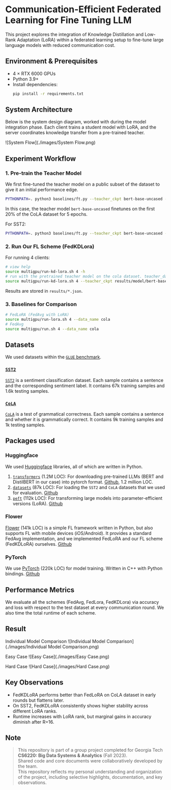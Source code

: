 # Communication-Efficient Federated Learning for Fine Tuning LLM
This project explores the integration of Knowledge Distillation and Low-Rank Adaptation (LoRA) within a federated learning setup to fine-tune large language models with reduced communication cost.

## Environment & Prerequisites
- 4 × RTX 6000 GPUs
- Python 3.9+
- Install dependencies:
  ```bash
  pip install -r requirements.txt

## System Architecture

Below is the system design diagram, worked with during the model integration phase. Each client trains a student model with LoRA, and the server coordinates knowledge transfer from a pre-trained teacher.

![System Flow](./images/System Flow.png)

## Experiment Workflow
### 1. Pre-train the Teacher Model
We first fine-tuned the teacher model on a public subset of the dataset to give it an initial performance edge.
```bash
PYTHONPATH=. python3 baselines/ft.py --teacher_ckpt bert-base-uncased --data_name cola --teacher_data_pct 20 --teacher_pretrain_epochs 5
```
In this case, the teacher model `bert-base-uncased` finetunes on the first 20% of the CoLA dataset for 5 epochs.

For SST2:
```bash
PYTHONPATH=. python3 baselines/ft.py --teacher_ckpt bert-base-uncased --data_name sst2 --teacher_data_pct 20 --teacher_pretrain_epochs 3
```
### 2. Run Our FL Scheme (FedKDLora)

For running 4 clients:
```bash
# view help
source multigpu/run-kd-lora.sh 4 -h
# run with the pretrained teacher model on the cola dataset. teacher_data_pct is used for the clients to figure out how much data they should use.
source multigpu/run-kd-lora.sh 4 --teacher_ckpt results/model/bert-base-uncased_cola_20pct_5epochs/ --data_name cola --teacher_data_pct 20
```
Results are stored in `results/*.json`.

### 3. Baselines for Comparison
```bash
# FedLoRA (FedAvg with LoRA)
source multigpu/run-lora.sh 4 --data_name cola
# FedAvg
source multigpu/run.sh 4 --data_name cola
```
## Datasets
We used datasets within the [`GLUE` benchmark](https://gluebenchmark.com/).
### [`SST2`](https://huggingface.co/datasets/glue/viewer/sst2)
[`SST2`](https://huggingface.co/datasets/glue/viewer/sst2) is a sentiment classification dataset. Each sample contains a sentence and the corresponding sentiment label. It contains 67k training samples and 1.6k testing samples.
### [`CoLA`](https://huggingface.co/datasets/glue/viewer/cola)
[`CoLA`](https://huggingface.co/datasets/glue/viewer/cola) is a test of grammatical correctness. Each sample contains a sentence and whether it is grammatically correct. It contains 9k training samples and 1k testing samples.

## Packages used
### Huggingface
We used [Huggingface](https://huggingface.co/) libraries, all of which are written in Python.
1. [`transformers`](https://huggingface.co/docs/transformers/) (1.2M LOC): For downloading pre-trained LLMs (BERT and DistilBERT in our case) into pytorch format. [Github](https://github.com/huggingface/transformers), 1.2 million LOC.
1. [`datasets`](https://huggingface.co/docs/datasets/) (87k LOC): For loading the `SST2` and `CoLA` datasets that we used for evaluation. [Github](https://github.com/huggingface/datasets/)
1. [`peft`](https://huggingface.co/docs/peft/) (112k LOC): For transforming large models into parameter-efficient versions (LoRA). [Github](https://github.com/huggingface/peft/)

### Flower
[Flower](https://flower.dev/) (141k LOC) is a simple FL framework written in Python, but also supports FL with mobile devices (iOS/Android). It provides a standard FedAvg implementation, and we implemented FedLoRA and our FL scheme (FedKDLoRA) ourselves. [Github](https://github.com/adap/flower)

### PyTorch
We use [PyTorch](https://pytorch.org/) (220k LOC) for model training. Written in C++ with Python bindings. [Github](https://github.com/pytorch/pytorch)

## Performance Metrics
We evaluate all the schemes (FedAvg, FedLora, FedKDLora) via accuracy and loss with respect to the test dataset at every communication round. We also time the total runtime of each scheme.

## Result
Individual Model Comparison
![Individual Model Comparison](./images/Individual Model Comparison.png)

Easy Case
![Easy Case](./images/Easy Case.png)

Hard Case 
![Hard Case](./images/Hard Case.png)

## Key Observations
- FedKDLoRA performs better than FedLoRA on CoLA dataset in early rounds but flattens later.
- On SST2, FedKDLoRA consistently shows higher stability across different LoRA ranks.
- Runtime increases with LoRA rank, but marginal gains in accuracy diminish after R=16.

## Note
> This repository is part of a group project completed for Georgia Tech **CS6220: Big Data Systems & Analytics** (Fall 2023).  
> Shared code and core documents were collaboratively developed by the team.  
> This repository reflects my personal understanding and organization of the project, including selective highlights, documentation, and key observations.